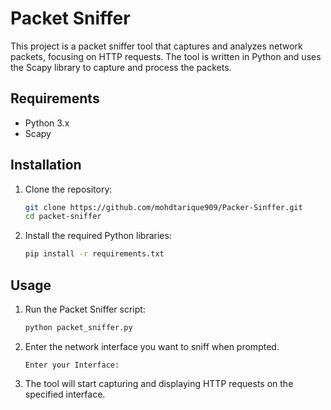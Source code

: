 # Packet Sniffer

This project is a packet sniffer tool that captures and analyzes network packets, focusing on HTTP requests. The tool is written in Python and uses the Scapy library to capture and process the packets.

## Requirements

- Python 3.x
- Scapy

## Installation

1. Clone the repository:

    ```bash
    git clone https://github.com/mohdtarique909/Packer-Sinffer.git
    cd packet-sniffer
    ```

2. Install the required Python libraries:

    ```bash
    pip install -r requirements.txt
    ```

## Usage

1. Run the Packet Sniffer script:

    ```bash
    python packet_sniffer.py
    ```

2. Enter the network interface you want to sniff when prompted.

    ```plaintext
    Enter your Interface: 
    ```

3. The tool will start capturing and displaying HTTP requests on the specified interface.


